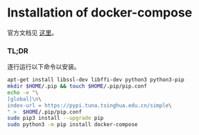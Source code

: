 # Installation of docker-compose

官方文档见 [这里](https://docs.docker.com/compose/install/)。

### TL;DR

逐行运行以下命令以安装。

```bash
apt-get install libssl-dev libffi-dev python3 python3-pip
mkdir $HOME/.pip && touch $HOME/.pip/pip.conf
echo -e "\
[global]\n\
index-url = https://pypi.tuna.tsinghua.edu.cn/simple\
" >  $HOME/.pip/pip.conf 
sudo pip3 install --upgrade pip
sudo python3 -m pip install docker-compose
```